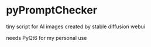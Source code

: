 # pyPromptChecker
tiny script for AI images created by stable diffusion webui

needs PyQt6
for my personal use

